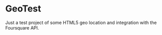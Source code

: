 GeoTest
=======

Just a test project of some HTML5 geo location and integration with the Foursquare API.
